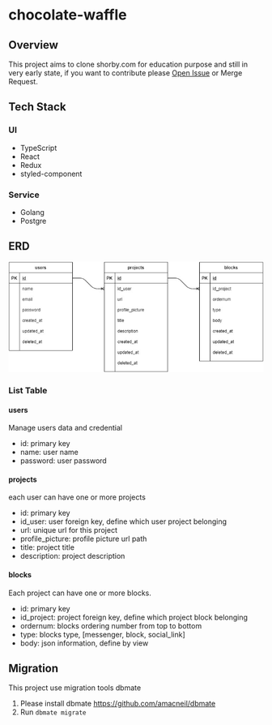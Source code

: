 # chocolate-waffle

## Overview
This project aims to clone shorby.com for education purpose and still in very early state, if you want to contribute please [Open Issue](https://github.com/billysutomo/chocolate-waffle/issues/new/choose) or Merge Request.

## Tech Stack
### UI
* TypeScript
* React
* Redux
* styled-component
### Service
* Golang
* Postgre

## ERD

![ERD Image](erd.jpg)
### List Table
#### users
Manage users data and credential
* id: primary key
* name: user name
* password: user password
#### projects
each user can have one or more projects
* id: primary key
* id_user: user foreign key, define which user project belonging
* url: unique url for this project
* profile_picture: profile picture url path 
* title: project title
* description: project description
#### blocks
Each project can have one or more blocks. 
* id: primary key
* id_project: project foreign key, define which project block belonging
* ordernum: blocks ordering number from top to bottom
* type: blocks type, [messenger, block, social_link]
* body: json information, define by view


## Migration

This project use migration tools dbmate
1. Please install dbmate https://github.com/amacneil/dbmate
2. Run `dbmate migrate`
